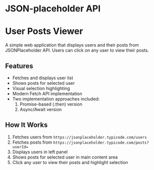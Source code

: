 # JSON-placeholder API

# User Posts Viewer

A simple web application that displays users and their posts from JSONPlaceholder API. Users can click on any user to view their posts.

## Features
- Fetches and displays user list
- Shows posts for selected user
- Visual selection highlighting
- Modern Fetch API implementation
- Two implementation approaches included:
  1. Promise-based (.then) version
  2. Async/Await version

## How It Works
1. Fetches users from `https://jsonplaceholder.typicode.com/users`
2. Fetches posts from `https://jsonplaceholder.typicode.com/posts?userId=`
3. Displays users in left panel
4. Shows posts for selected user in main content area
5. Click any user to view their posts and highlight selection
